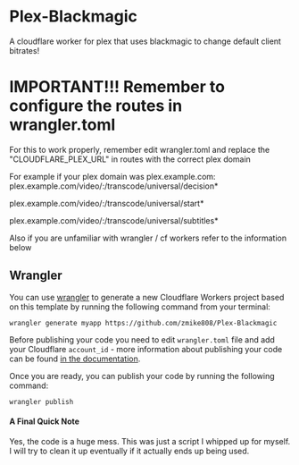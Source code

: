 # Plex-Blackmagic
A cloudflare worker for plex that uses blackmagic to change default client bitrates!

# IMPORTANT!!! Remember to configure the routes in wrangler.toml
For this to work properly, remember edit wrangler.toml and replace the "CLOUDFLARE_PLEX_URL" in routes with the correct plex domain 

For example if your plex domain was plex.example.com: 
plex.example.com/video/:/transcode/universal/decision*

plex.example.com/video/:/transcode/universal/start*

plex.example.com/video/:/transcode/universal/subtitles*

Also if you are unfamiliar with wrangler / cf workers refer to the information below

## Wrangler

You can use [wrangler](https://github.com/cloudflare/wrangler) to generate a new Cloudflare Workers project based on this template by running the following command from your terminal:

```
wrangler generate myapp https://github.com/zmike808/Plex-Blackmagic
```

Before publishing your code you need to edit `wrangler.toml` file and add your Cloudflare `account_id` - more information about publishing your code can be found [in the documentation](https://workers.cloudflare.com/docs/quickstart/configuring-and-publishing/).

Once you are ready, you can publish your code by running the following command:

```
wrangler publish
```

#### A Final Quick Note
Yes, the code is a huge mess. This was just a script I whipped up for myself. I will try to clean it up eventually if it actually ends up being used.
